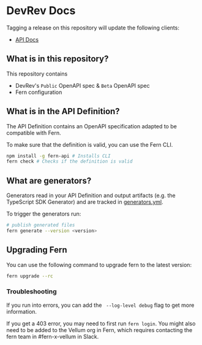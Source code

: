 # DevRev Docs

Tagging a release on this repository will update the following clients:

- [API Docs](https://devrev.docs.buildwithfern.com)

## What is in this repository?

This repository contains

- DevRev's `Public` OpenAPI spec & `Beta` OpenAPI spec
- Fern configuration

## What is in the API Definition?

The API Definition contains an OpenAPI specification adapted to be compatible with Fern.

To make sure that the definition is valid, you can use the Fern CLI.

```bash
npm install -g fern-api # Installs CLI
fern check # Checks if the definition is valid
```

## What are generators?

Generators read in your API Definition and output artifacts (e.g. the TypeScript SDK Generator) and are tracked in [generators.yml](./fern/api/generators.yml).

To trigger the generators run:

```bash
# publish generated files
fern generate --version <version>
```

## Upgrading Fern
You can use the following command to upgrade fern to the latest version:
```bash
fern upgrade --rc
```

### Troubleshooting

If you run into errors, you can add the ` --log-level debug` flag to get more information.

If you get a 403 error, you may need to first run `fern login`. You might also need to be added
to the Vellum org in Fern, which requires contacting the fern team in #fern-x-vellum in Slack.
